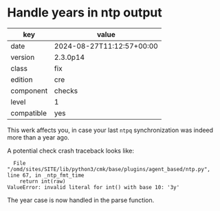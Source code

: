 [//]: # (werk v2)
# Handle years in ntp output

key        | value
---------- | ---
date       | 2024-08-27T11:12:57+00:00
version    | 2.3.0p14
class      | fix
edition    | cre
component  | checks
level      | 1
compatible | yes

This werk affects you, in case your last `ntpq` synchronization was indeed more than a year ago.

A potential check crash traceback looks like:
```
  File "/omd/sites/SITE/lib/python3/cmk/base/plugins/agent_based/ntp.py", line 67, in _ntp_fmt_time
    return int(raw)
ValueError: invalid literal for int() with base 10: '3y'
```

The year case is now handled in the parse function.

